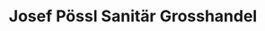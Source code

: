 ---
title: "Josef Pössl Sanitär Grosshandel"
url: /muenchen/josef-poessl-sanitaer-grosshandel/
shop: Klempner
---